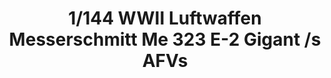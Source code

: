 ---
layout: product
title: "1/144 WWII Luftwaffen Messerschmitt Me 323 E-2 Gigant /s AFVs"
price: "6500" 
desc: "Maketa"
img_path: "/assets/img/GWH01007.webp"
brand: "N/A"
available: false
special_offer: false
new: false
soon: false
cat: "010000"
subcat: "010900"
subsubcat: "0N/A"
sifra: "GWH01007"
popular: false
---
